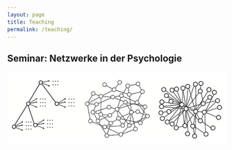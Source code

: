 ```yaml
---
layout: page
title: Teaching
permalink: /teaching/
---
```


## Seminar: Netzwerke in der Psychologie
<a href="{{ site.baseurl }}/networks/" >
<img src="/images/Networks.png" alt="Bild"/>

